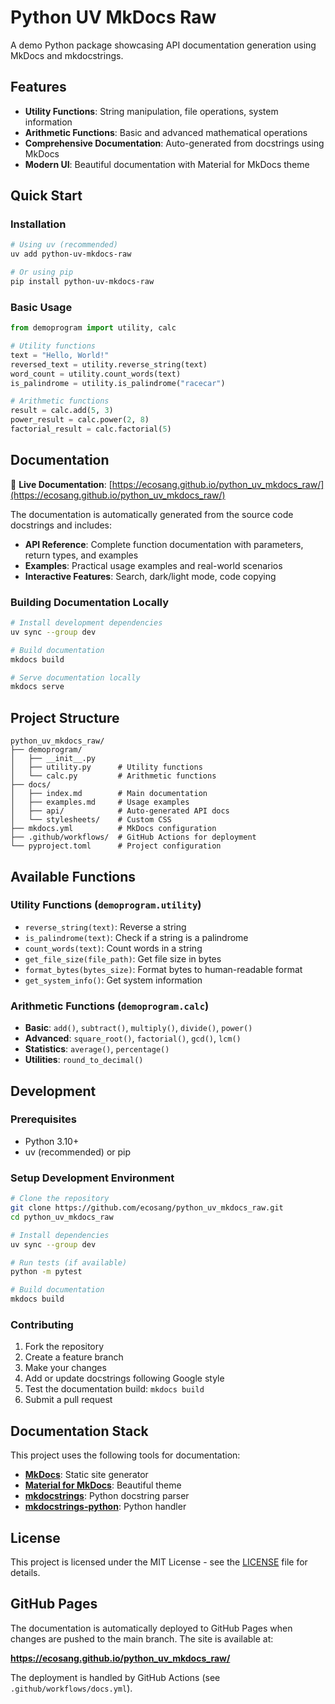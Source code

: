 # Python UV MkDocs Raw

A demo Python package showcasing API documentation generation using MkDocs and mkdocstrings.

## Features

- **Utility Functions**: String manipulation, file operations, system information
- **Arithmetic Functions**: Basic and advanced mathematical operations
- **Comprehensive Documentation**: Auto-generated from docstrings using MkDocs
- **Modern UI**: Beautiful documentation with Material for MkDocs theme

## Quick Start

### Installation

```bash
# Using uv (recommended)
uv add python-uv-mkdocs-raw

# Or using pip
pip install python-uv-mkdocs-raw
```

### Basic Usage

```python
from demoprogram import utility, calc

# Utility functions
text = "Hello, World!"
reversed_text = utility.reverse_string(text)
word_count = utility.count_words(text)
is_palindrome = utility.is_palindrome("racecar")

# Arithmetic functions
result = calc.add(5, 3)
power_result = calc.power(2, 8)
factorial_result = calc.factorial(5)
```

## Documentation

📖 **Live Documentation**: [https://ecosang.github.io/python_uv_mkdocs_raw/](https://ecosang.github.io/python_uv_mkdocs_raw/)

The documentation is automatically generated from the source code docstrings and includes:

- **API Reference**: Complete function documentation with parameters, return types, and examples
- **Examples**: Practical usage examples and real-world scenarios
- **Interactive Features**: Search, dark/light mode, code copying

### Building Documentation Locally

```bash
# Install development dependencies
uv sync --group dev

# Build documentation
mkdocs build

# Serve documentation locally
mkdocs serve
```

## Project Structure

```
python_uv_mkdocs_raw/
├── demoprogram/
│   ├── __init__.py
│   ├── utility.py      # Utility functions
│   └── calc.py         # Arithmetic functions
├── docs/
│   ├── index.md        # Main documentation
│   ├── examples.md     # Usage examples
│   ├── api/            # Auto-generated API docs
│   └── stylesheets/    # Custom CSS
├── mkdocs.yml          # MkDocs configuration
├── .github/workflows/  # GitHub Actions for deployment
└── pyproject.toml      # Project configuration
```

## Available Functions

### Utility Functions (`demoprogram.utility`)

- `reverse_string(text)`: Reverse a string
- `is_palindrome(text)`: Check if a string is a palindrome
- `count_words(text)`: Count words in a string
- `get_file_size(file_path)`: Get file size in bytes
- `format_bytes(bytes_size)`: Format bytes to human-readable format
- `get_system_info()`: Get system information

### Arithmetic Functions (`demoprogram.calc`)

- **Basic**: `add()`, `subtract()`, `multiply()`, `divide()`, `power()`
- **Advanced**: `square_root()`, `factorial()`, `gcd()`, `lcm()`
- **Statistics**: `average()`, `percentage()`
- **Utilities**: `round_to_decimal()`

## Development

### Prerequisites

- Python 3.10+
- uv (recommended) or pip

### Setup Development Environment

```bash
# Clone the repository
git clone https://github.com/ecosang/python_uv_mkdocs_raw.git
cd python_uv_mkdocs_raw

# Install dependencies
uv sync --group dev

# Run tests (if available)
python -m pytest

# Build documentation
mkdocs build
```

### Contributing

1. Fork the repository
2. Create a feature branch
3. Make your changes
4. Add or update docstrings following Google style
5. Test the documentation build: `mkdocs build`
6. Submit a pull request

## Documentation Stack

This project uses the following tools for documentation:

- **[MkDocs](https://www.mkdocs.org/)**: Static site generator
- **[Material for MkDocs](https://squidfunk.github.io/mkdocs-material/)**: Beautiful theme
- **[mkdocstrings](https://mkdocstrings.github.io/)**: Python docstring parser
- **[mkdocstrings-python](https://mkdocstrings.github.io/python/)**: Python handler

## License

This project is licensed under the MIT License - see the [LICENSE](LICENSE) file for details.

## GitHub Pages

The documentation is automatically deployed to GitHub Pages when changes are pushed to the main branch. The site is available at:

**https://ecosang.github.io/python_uv_mkdocs_raw/**

The deployment is handled by GitHub Actions (see `.github/workflows/docs.yml`).